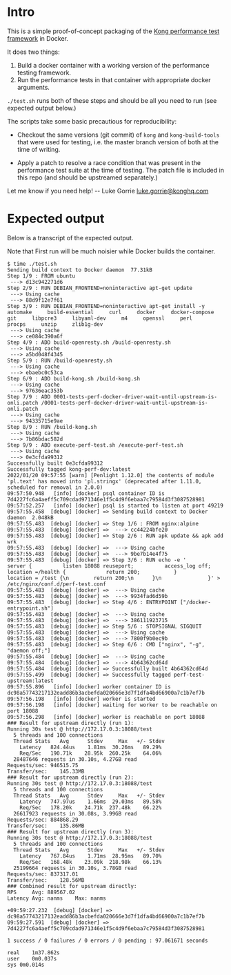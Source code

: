 # Intro

This is a simple proof-of-concept packaging of the [Kong performance
test framework](https://docs.konghq.com/gateway/2.7.x/plan-and-deploy/performance-testing-framework/)
in Docker.

It does two things:

1. Build a docker container with a working version of the performance testing framework.
2. Run the performance tests in that container with appropriate docker arguments.

`./test.sh` runs both of these steps and should be all you need to run (see expected output below.)

The scripts take some basic precautious for reproducibility:

- Checkout the same versions (git commit) of `kong` and
  `kong-build-tools` that were used for testing, i.e. the master
  branch version of both at the time of writing.

- Apply a patch to resolve a race condition that was present in the
  performance test suite at the time of testing. The patch file is
  included in this repo (and should be upstreamed separately.)

Let me know if you need help!
-- Luke Gorrie <luke.gorrie@konghq.com>

# Expected output

Below is a transcript of the expected output.

Note that First run will be much noisier while Docker builds the container.

```
$ time ./test.sh 
Sending build context to Docker daemon  77.31kB
Step 1/9 : FROM ubuntu
 ---> d13c942271d6
Step 2/9 : RUN DEBIAN_FRONTEND=noninteractive apt-get update
 ---> Using cache
 ---> 88d9f12e7f61
Step 3/9 : RUN DEBIAN_FRONTEND=noninteractive apt-get install -y     automake     build-essential     curl     docker     docker-compose     git     libpcre3     libyaml-dev     m4     openssl     perl     procps     unzip     zlib1g-dev
 ---> Using cache
 ---> ce084c390a6f
Step 4/9 : ADD build-openresty.sh /build-openresty.sh
 ---> Using cache
 ---> a5bd048f4345
Step 5/9 : RUN /build-openresty.sh
 ---> Using cache
 ---> ebaebc0c53ca
Step 6/9 : ADD build-kong.sh /build-kong.sh
 ---> Using cache
 ---> 97636eac353b
Step 7/9 : ADD 0001-tests-perf-docker-driver-wait-until-upstream-is-onli.patch /0001-tests-perf-docker-driver-wait-until-upstream-is-onli.patch
 ---> Using cache
 ---> 94335715e9ae
Step 8/9 : RUN /build-kong.sh
 ---> Using cache
 ---> 7b86bdac582d
Step 9/9 : ADD execute-perf-test.sh /execute-perf-test.sh
 ---> Using cache
 ---> 0e3cfda99312
Successfully built 0e3cfda99312
Successfully tagged kong-perf-dev:latest
2022/01/20 09:57:55 [warn] [Penlight 1.12.0] the contents of module 'pl.text' has moved into 'pl.stringx' (deprecated after 1.11.0, scheduled for removal in 2.0.0)
09:57:50.948   [info] [docker] psql container ID is 7d4227fc6a4aeff5c709cdad971346e1f5c4d9f6ebaa7c79584d3f3087528981
09:57:52.257   [info] [docker] psql is started to listen at port 49219
09:57:55.458  [debug] [docker] => Sending build context to Docker daemon  2.048kB
09:57:55.483  [debug] [docker] => Step 1/6 : FROM nginx:alpine
09:57:55.483  [debug] [docker] =>  ---> cc44224bfe20
09:57:55.483  [debug] [docker] => Step 2/6 : RUN apk update && apk add wrk
09:57:55.483  [debug] [docker] =>  ---> Using cache
09:57:55.483  [debug] [docker] =>  ---> 9be7b14e4f75
09:57:55.483  [debug] [docker] => Step 3/6 : RUN echo -e '        server {          listen 18088 reuseport;          access_log off;          location =/health {             return 200;           }                 location = /test {\n        return 200;\n      }\n               }' > /etc/nginx/conf.d/perf-test.conf
09:57:55.483  [debug] [docker] =>  ---> Using cache
09:57:55.483  [debug] [docker] =>  ---> 9934fad6d59b
09:57:55.483  [debug] [docker] => Step 4/6 : ENTRYPOINT ["/docker-entrypoint.sh"]
09:57:55.483  [debug] [docker] =>  ---> Using cache
09:57:55.483  [debug] [docker] =>  ---> 386111923715
09:57:55.483  [debug] [docker] => Step 5/6 : STOPSIGNAL SIGQUIT
09:57:55.483  [debug] [docker] =>  ---> Using cache
09:57:55.483  [debug] [docker] =>  ---> 7800f9b0ec9b
09:57:55.483  [debug] [docker] => Step 6/6 : CMD ["nginx", "-g", "daemon off;"]
09:57:55.484  [debug] [docker] =>  ---> Using cache
09:57:55.484  [debug] [docker] =>  ---> 4b64362cd64d
09:57:55.484  [debug] [docker] => Successfully built 4b64362cd64d
09:57:55.499  [debug] [docker] => Successfully tagged perf-test-upstream:latest
09:57:55.896   [info] [docker] worker container ID is dc98a57743217132eadd86b3acbefda020666e3d7f1dfa4bd66900a7c1b7ef7b
09:57:56.198   [info] [docker] worker is started
09:57:56.198   [info] [docker] waiting for worker to be reachable on port 18088
09:57:56.298   [info] [docker] worker is reachable on port 18088
### Result for upstream directly (run 1):
Running 30s test @ http://172.17.0.3:18088/test
  5 threads and 100 connections
  Thread Stats   Avg      Stdev     Max   +/- Stdev
    Latency   824.44us    1.81ms  30.26ms   89.29%
    Req/Sec   190.71k    28.95k  260.25k    64.06%
  28487646 requests in 30.10s, 4.27GB read
Requests/sec: 946515.75
Transfer/sec:    145.33MB
### Result for upstream directly (run 2):
Running 30s test @ http://172.17.0.3:18088/test
  5 threads and 100 connections
  Thread Stats   Avg      Stdev     Max   +/- Stdev
    Latency   747.97us    1.66ms  29.03ms   89.58%
    Req/Sec   178.20k    24.71k  237.48k    66.22%
  26617923 requests in 30.08s, 3.99GB read
Requests/sec: 884868.29
Transfer/sec:    135.86MB
### Result for upstream directly (run 3):
Running 30s test @ http://172.17.0.3:18088/test
  5 threads and 100 connections
  Thread Stats   Avg      Stdev     Max   +/- Stdev
    Latency   767.84us    1.71ms  28.95ms   89.70%
    Req/Sec   168.48k    23.09k  218.98k    66.13%
  25199664 requests in 30.10s, 3.78GB read
Requests/sec: 837317.01
Transfer/sec:    128.56MB
### Combined result for upstream directly:
RPS     Avg: 889567.02
Latency Avg: nanms    Max: nanms
  
+09:59:27.232  [debug] [docker] => dc98a57743217132eadd86b3acbefda020666e3d7f1dfa4bd66900a7c1b7ef7b
09:59:27.591  [debug] [docker] => 7d4227fc6a4aeff5c709cdad971346e1f5c4d9f6ebaa7c79584d3f3087528981

1 success / 0 failures / 0 errors / 0 pending : 97.061671 seconds

real	1m37.862s
user	0m0.037s
sys	0m0.014s

```
